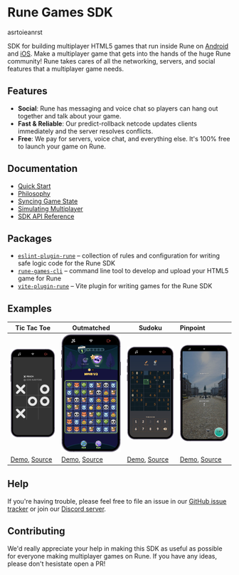 # Rune Games SDK

asrtoieanrst

SDK for building multiplayer HTML5 games that run inside Rune on [Android](https://play.google.com/store/apps/details?id=ai.rune.tincan) and [iOS](https://apps.apple.com/app/rune-games-and-voice-chat/id1450358364). Make a multiplayer game that gets into the hands of the huge Rune community! Rune takes cares of all the networking, servers, and social features that a multiplayer game needs.

## Features

- **Social**: Rune has messaging and voice chat so players can hang out together and talk about your game.
- **Fast & Reliable**: Our predict-rollback netcode updates clients immediately and the server resolves conflicts.
- **Free**: We pay for servers, voice chat, and everything else. It's 100% free to launch your game on Rune.

## Documentation

- [Quick Start](https://developers.rune.ai/docs/quick-start)
- [Philosophy](https://developers.rune.ai/docs/how-it-works/philosophy)
- [Syncing Game State](https://developers.rune.ai/docs/how-it-works/syncing-game-state)
- [Simulating Multiplayer](https://developers.rune.ai/docs/publishing/simulating-multiplayer)
- [SDK API Reference](https://developers.rune.ai/docs/api-reference)

## Packages

- [`eslint-plugin-rune`](https://github.com/rune/rune-games-sdk/tree/staging/packages/eslint-plugin-rune) – collection of rules and configuration for writing safe logic code for the Rune SDK
- [`rune-games-cli`](https://github.com/rune/rune-games-sdk/tree/staging/packages/rune-games-cli) – command line tool to develop and upload your HTML5 game for Rune
- [`vite-plugin-rune`](https://github.com/rune/rune-games-sdk/tree/staging/packages/vite-plugin-rune) – Vite plugin for writing games for the Rune SDK

## Examples

| Tic Tac Toe                                                                                                                                  | Outmatched                                                                                                                                 | Sudoku                                                                                                                             | Pinpoint                                                                                                                               |
| -------------------------------------------------------------------------------------------------------------------------------------------- | ------------------------------------------------------------------------------------------------------------------------------------------ | ---------------------------------------------------------------------------------------------------------------------------------- | :------------------------------------------------------------------------------------------------------------------------------------- |
| [<img src="docs/static/img/multiplayer-games/tic-tac-toe.png" width=500>](https://developers.rune.ai/examples/tic-tac-toe/)                  | [<img src="docs/static/img/multiplayer-games/outmatched.png" width=500>](https://developers.rune.ai/examples/outmatched/)                  | [<img src="docs/static/img/multiplayer-games/sudoku.png" width=500>](https://developers.rune.ai/examples/sudoku/)                  | [<img src="docs/static/img/multiplayer-games/pinpoint.png" width=500>](https://developers.rune.ai/examples/pinpoint/)                  |
| [Demo](https://developers.rune.ai/examples/tic-tac-toe/), [Source](https://github.com/rune/rune-games-sdk/tree/staging/examples/tic-tac-toe) | [Demo](https://developers.rune.ai/examples/outmatched/), [Source](https://github.com/rune/rune-games-sdk/tree/staging/examples/outmatched) | [Demo](https://developers.rune.ai/examples/sudoku/), [Source](https://github.com/rune/rune-games-sdk/tree/staging/examples/sudoku) | [Demo](https://developers.rune.ai/examples/pinpoint/), [Source](https://github.com/rune/rune-games-sdk/tree/staging/examples/pinpoint) |

## Help

If you're having trouble, please feel free to file an issue in our [GitHub issue tracker](https://github.com/rune/rune-games-sdk/issues) or join our [Discord server](https://discord.gg/rune-devs).

## Contributing

We'd really appreciate your help in making this SDK as useful as possible for everyone making multiplayer games on Rune. If you have any ideas, please don't hesistate open a PR!

